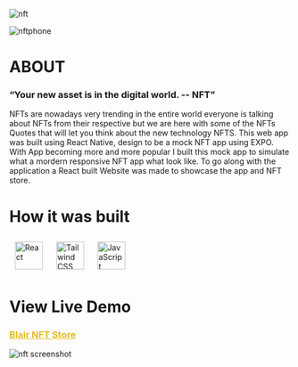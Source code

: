![nft](https://user-images.githubusercontent.com/88805312/200398146-d5ee578d-55f3-4922-800c-f398216b9c4e.jpg)

![nftphone](https://user-images.githubusercontent.com/88805312/200398179-b08f7d9e-5983-49c5-a3f5-bc3734f4779a.png)


<h1>ABOUT</h1>
<h3> “Your new asset is in the digital world. -- NFT”</h3>
<h4. The Goal</h4>
<P> NFTs are nowadays very trending in the entire world everyone is talking about NFTs from their respective but we are here with some of the NFTs Quotes that will let you think about the new technology NFTS. This web app was built using React Native, design to be a mock NFT app using EXPO. With App becoming more and more popular I built this mock app to simulate what a mordern responsive NFT app what look like. To go along with the application a React built Website was made to showcase the app and NFT store.  </p>


<h1> How it was built </h1>
<div style="liststyle: none;">
  <a href="https://reactjs.org/" target="_blank"><img style="margin: 10px" src="https://miro.medium.com/max/1400/1*safAvjgR68qpQCreDTOcYA.png" alt="React" height="50" /></a>
  <a href="https://www.tailwindcss.com/" target="_blank"><img style="margin: 10px" src="https://profilinator.rishav.dev/skills-assets/tailwindcss.svg" alt="Tailwind CSS" height="50" /></a>
  <a href="https://www.javascript.com/" target="_blank"><img style="margin: 10px" src="https://profilinator.rishav.dev/skills-assets/javascript-original.svg" alt="JavaScript" height="50" /></a> 
</div>

<h1> View Live Demo </h1>
<a style="color: #e3bb1c;" href="https://blairnft.netlify.app/"><h3 style="color: #e3bb1c;">Blair NFT Store </h3></a>

![nft screenshot](https://user-images.githubusercontent.com/88805312/200400416-42ad5668-af50-4059-a088-98ac52561bc1.png)
